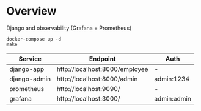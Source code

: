 # Overview

Django and observability (Grafana + Prometheus)

```shell
docker-compose up -d
make
```
| Service      | Endpoint                       | Auth        |
|--------------|--------------------------------|-------------|
| django-app   | http://localhost:8000/employee | -           |
| django-admin | http://localhost:8000/admin    | admin:1234  |
| prometheus   | http://localhost:9090/         | -           |
| grafana      | http://localhost:3000/         | admin:admin |
